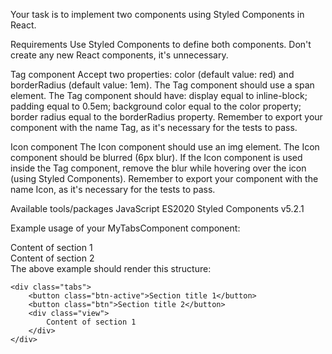 Your task is to implement two components using Styled Components in React.

Requirements
Use Styled Components to define both components. Don't create any new React components, it's unnecessary.

Tag component
Accept two properties: color (default value: red) and borderRadius (default value: 1em).
The Tag component should use a span element.
The Tag component should have:
display equal to inline-block;
padding equal to 0.5em;
background color equal to the color property;
border radius equal to the borderRadius property.
Remember to export your component with the name Tag, as it's necessary for the tests to pass.

Icon component
The Icon component should use an img element.
The Icon component should be blurred (6px blur).
If the Icon component is used inside the Tag component, remove the blur while hovering over the icon (using Styled Components).
Remember to export your component with the name Icon, as it's necessary for the tests to pass.

Available tools/packages
JavaScript ES2020
Styled Components v5.2.1

Example usage of your MyTabsComponent component:

<MyTabsComponent>
  <div title={"Section title 1"}>Content of section 1</div>
  <div title={"Section title 2"}>Content of section 2</div>
</MyTabsComponent>
The above example should render this structure:

    <div class="tabs">
        <button class="btn-active">Section title 1</button>
        <button class="btn">Section title 2</button>
        <div class="view">
            Content of section 1
        </div>
    </div>
